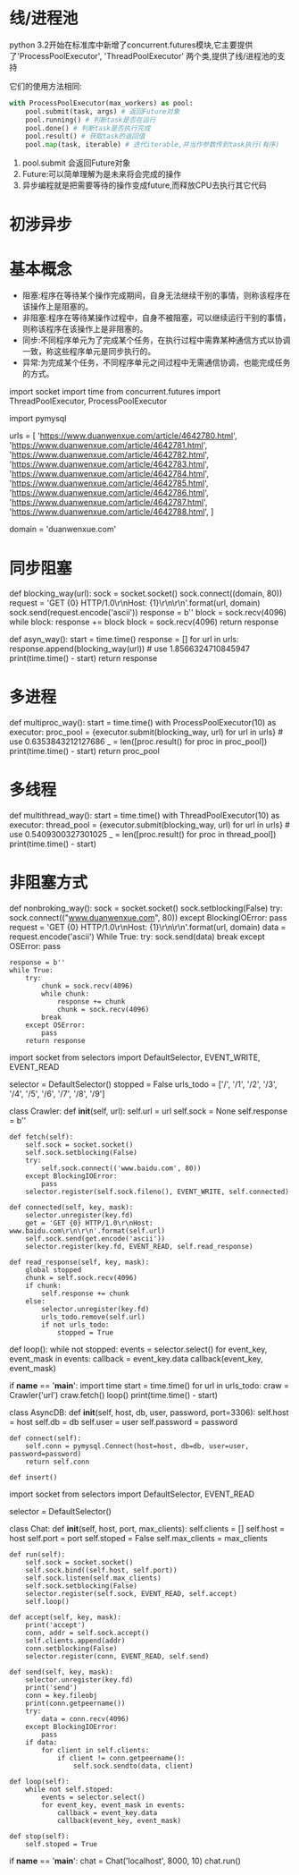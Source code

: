 # 线/进程池
python 3.2开始在标准库中新增了concurrent.futures模块,它主要提供了'ProcessPoolExecutor', 'ThreadPoolExecutor' 两个类,提供了线/进程池的支持

它们的使用方法相同:
```python
with ProcessPoolExecutor(max_workers) as pool:
    pool.submit(task, args) # 返回Future对象
    pool.running() # 判断task是否在运行
    pool.done() # 判断task是否执行完成
    pool.result() # 获取task的返回值
    pool.map(task, iterable) # 迭代iterable,并当作参数传到task执行(有序)
```

1. pool.submit 会返回Future对象
2. Future:可以简单理解为是未来将会完成的操作
3. 异步编程就是把需要等待的操作变成future,而释放CPU去执行其它代码


# 初涉异步
# 基本概念
- 阻塞:程序在等待某个操作完成期间，自身无法继续干别的事情，则称该程序在该操作上是阻塞的。
- 非阻塞:程序在等待某操作过程中，自身不被阻塞，可以继续运行干别的事情，则称该程序在该操作上是非阻塞的。
- 同步:不同程序单元为了完成某个任务，在执行过程中需靠某种通信方式以协调一致，称这些程序单元是同步执行的。
- 异常:为完成某个任务，不同程序单元之间过程中无需通信协调，也能完成任务的方式。



import socket
import time
from concurrent.futures import ThreadPoolExecutor, ProcessPoolExecutor

import pymysql


urls = [
    'https://www.duanwenxue.com/article/4642780.html',
    'https://www.duanwenxue.com/article/4642781.html',
    'https://www.duanwenxue.com/article/4642782.html',
    'https://www.duanwenxue.com/article/4642783.html',
    'https://www.duanwenxue.com/article/4642784.html',
    'https://www.duanwenxue.com/article/4642785.html',
    'https://www.duanwenxue.com/article/4642786.html',
    'https://www.duanwenxue.com/article/4642787.html',
    'https://www.duanwenxue.com/article/4642788.html',
]

domain = 'duanwenxue.com'

# 同步阻塞
def blocking_way(url):
    sock = socket.socket()
    sock.connect((domain, 80))
    request = 'GET {0} HTTP/1.0\r\nHost: {1}\r\n\r\n'.format(url, domain)
    sock.send(request.encode('ascii'))
    response = b''
    block = sock.recv(4096)
    while block:
        response += block
        block = sock.recv(4096)
    return response

def asyn_way():
    start = time.time()
    response = []
    for url in urls:
        response.append(blocking_way(url))
    # use 1.8566324710845947
    print(time.time() - start)
    return response

# 多进程
def multiproc_way():
    start = time.time()
    with ProcessPoolExecutor(10) as executor:
        proc_pool = {executor.submit(blocking_way, url) for url in urls}
    # use 0.6353843212127686
    _ = len([proc.result() for proc in proc_pool])
    print(time.time() - start)
    return proc_pool


# 多线程
def multithread_way():
    start = time.time()
    with ThreadPoolExecutor(10) as executor:
        thread_pool = {executor.submit(blocking_way, url) for url in urls}
    # use 0.5409300327301025
    _ = len([proc.result() for proc in thread_pool])
    print(time.time() - start)


# 非阻塞方式
def nonbroking_way():
    sock = socket.socket()
    sock.setblocking(False)
    try:
        sock.connect(("www.duanwenxue.com", 80))
    except BlockingIOError:
        pass
    request = 'GET {0} HTTP/1.0\r\nHost: {1}\r\n\r\n'.format(url, domain)
    data = request.encode('ascii')
    While True:
        try:
            sock.send(data)
            break
        except OSError:
            pass

    response = b''
    while True:
        try:
            chunk = sock.recv(4096)
            while chunk:
                response += chunk
                chunk = sock.recv(4096)
            break
        except OSError:
            pass
        return response

import socket
from selectors import DefaultSelector, EVENT_WRITE, EVENT_READ

selector = DefaultSelector()
stopped = False
urls_todo = ['/', '/1', '/2', '/3', '/4', '/5', '/6', '/7', '/8', '/9']

class Crawler:
    def __init__(self, url):
        self.url = url
        self.sock = None
        self.response = b''

    def fetch(self):
        self.sock = socket.socket()
        self.sock.setblocking(False)
        try:
            self.sock.connect(('www.baidu.com', 80))
        except BlockingIOError:
            pass
        selector.register(self.sock.fileno(), EVENT_WRITE, self.connected)

    def connected(self, key, mask):
        selector.unregister(key.fd)
        get = 'GET {0} HTTP/1.0\r\nHost: www.baidu.com\r\n\r\n'.format(self.url)
        self.sock.send(get.encode('ascii'))
        selector.register(key.fd, EVENT_READ, self.read_response)

    def read_response(self, key, mask):
        global stopped
        chunk = self.sock.recv(4096)
        if chunk:
            self.response += chunk
        else:
            selector.unregister(key.fd)
            urls_todo.remove(self.url)
            if not urls_todo:
                stopped = True

def loop():
    while not stopped:
        events = selector.select()
        for event_key, event_mask in events:
            callback = event_key.data
            callback(event_key, event_mask)

if __name__ == '__main__':
    import time
    start = time.time()
    for url in urls_todo:
        craw = Crawler('url')
        craw.fetch()
    loop()
    print(time.time() - start)


class AsyncDB:
    def __init__(self, host, db, user, password, port=3306):
        self.host = host
        self.db = db
        self.user = user
        self.password = password

    def connect(self):
        self.conn = pymysql.Connect(host=host, db=db, user=user, password=password)
        return self.conn

    def insert()


import socket
from selectors import DefaultSelector, EVENT_READ

selector = DefaultSelector()


class Chat:
    def __init__(self, host, port, max_clients):
        self.clients = []
        self.host = host
        self.port = port
        self.stoped = False
        self.max_clients = max_clients

    def run(self):
        self.sock = socket.socket()
        self.sock.bind((self.host, self.port))
        self.sock.listen(self.max_clients)
        self.sock.setblocking(False)
        selector.register(self.sock, EVENT_READ, self.accept)
        self.loop()

    def accept(self, key, mask):
        print('accept')
        conn, addr = self.sock.accept()
        self.clients.append(addr)
        conn.setblocking(False)
        selector.register(conn, EVENT_READ, self.send)

    def send(self, key, mask):
        selector.unregister(key.fd)
        print('send')
        conn = key.fileobj
        print(conn.getpeername())
        try:
            data = conn.recv(4096)
        except BlockingIOError:
            pass
        if data:
            for client in self.clients:
                if client != conn.getpeername():
                    self.sock.sendto(data, client)

    def loop(self):
        while not self.stoped:
            events = selector.select()
            for event_key, event_mask in events:
                callback = event_key.data
                callback(event_key, event_mask)

    def stop(self):
        self.stoped = True


if __name__ == '__main__':
    chat = Chat('localhost', 8000, 10)
    chat.run()

